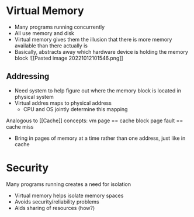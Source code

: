 # Virtual Memory

- Many programs running concurrently
- All use memory and disk
- Virtual memory gives them the illusion that there is more memory available than there actually is
- Basically, abstracts away which hardware device is holding the memory block
![[Pasted image 20221012101546.png]]
## Addressing
- Need system to help figure out where the memory block is located in physical system
- Virtual addres maps to physical address
	- CPU and OS jointly determine this mapping

Analogous to [[Cache]] concepts:
vm page == cache block
page fault == cache miss

- Bring in pages of memory at a time rather than one address, just like in cache


# Security
Many programs running creates a need for isolation

- Virtual memory helps isolate memory spaces
- Avoids security/reliability problems
- Aids sharing of resources (how?)
